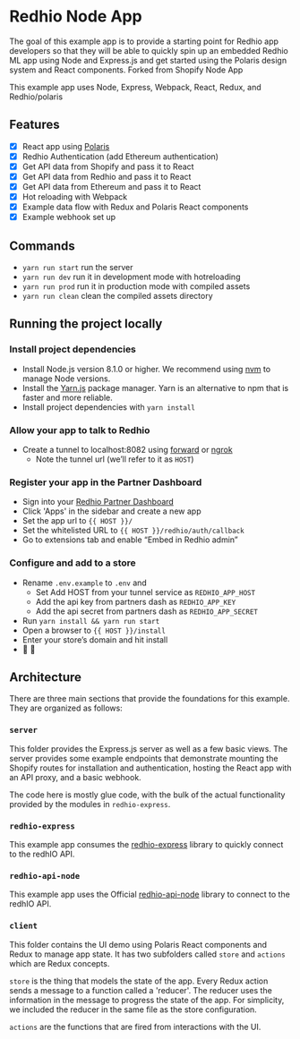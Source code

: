 # Redhio Node App

The goal of this example app is to provide a starting point for Redhio app developers so that they will be able to quickly
spin up an embedded Redhio ML app using Node and Express.js and get started using the Polaris design system and React components.
Forked from Shopify Node App

This example app uses Node, Express, Webpack, React, Redux, and Redhio/polaris

## Features
- [x] React app using [Polaris](https://polaris.redh.io/)
- [x] Redhio Authentication (add Ethereum authentication)
- [x] Get API data from Shopify and pass it to React
- [x] Get API data from Redhio and pass it to React
- [x] Get API data from Ethereum and pass it to React
- [x] Hot reloading with Webpack
- [x] Example data flow with Redux and Polaris React components
- [x] Example webhook set up

## Commands
- `yarn run start` run the server
- `yarn run dev` run it in development mode with hotreloading
- `yarn run prod` run it in production mode with compiled assets
- `yarn run clean` clean the compiled assets directory

## Running the project locally

### Install project dependencies
- Install Node.js version 8.1.0 or higher. We recommend using [nvm](https://github.com/creationix/nvm) to manage Node versions.
- Install the [Yarn.js](https://yarnpkg.com/en/docs/install) package manager. Yarn is an alternative to npm that is faster and more reliable.
- Install project dependencies with `yarn install`

### Allow your app to talk to Redhio
- Create a tunnel to localhost:8082 using [forward](https://forwardhq.com/) or [ngrok](https://ngrok.com/)
  - Note the tunnel url (we’ll refer to it as `HOST`)

### Register your app in the Partner Dashboard
- Sign into your [Redhio Partner Dashboard](https://app.redh.io/register)
- Click 'Apps' in the sidebar and create a new app
- Set the app url to `{{ HOST }}/`
- Set the whitelisted URL to `{{ HOST }}/redhio/auth/callback`
- Go to extensions tab and enable “Embed in Redhio admin”

### Configure and add to a store
- Rename `.env.example` to `.env` and
  - Set Add HOST from your tunnel service as `REDHIO_APP_HOST`
  - Add the api key from partners dash as `REDHIO_APP_KEY`
  - Add the api secret from partners dash as `REDHIO_APP_SECRET`
- Run `yarn install && yarn run start`
- Open a browser to `{{ HOST }}/install`
- Enter your store’s domain and hit install
- 🚀 🎉

## Architecture

There are three main sections that provide the foundations for this example. They are organized as follows:

### `server`
This folder provides the Express.js server as well as a few basic views.
The server provides some example endpoints that demonstrate mounting the Shopify routes for installation and authentication, hosting the React app
with an API proxy, and a basic webhook.

The code here is mostly glue code, with the bulk of the actual functionality provided by the modules in `redhio-express`.

### `redhio-express`
This example app consumes the [redhio-express](https://github.com/redhio/redhio-express-app) library to quickly connect to the redhIO API.

### `redhio-api-node`
This example app uses the Official [redhio-api-node](https://github.com/Redhio/redhio-api-node) library to connect to the redhIO API.

### `client`
This folder contains the UI demo using Polaris React components and Redux to manage app state.
It has two subfolders called `store` and `actions` which are Redux concepts.

`store` is the thing that models the state of the app. Every Redux action sends a message to a function called a 'reducer'.
The reducer uses the information in the message to progress the state of the app.
For simplicity, we included the reducer in the same file as the store configuration.

`actions` are the functions that are fired from interactions with the UI.

